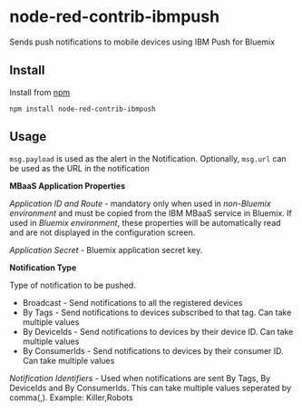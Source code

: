 node-red-contrib-ibmpush
========================
Sends push notifications to mobile devices using IBM Push for Bluemix

Install
-------
Install from [npm](http://npmjs.org)
```
npm install node-red-contrib-ibmpush
```

Usage
-----
	
`msg.payload` is used as the alert in the Notification. Optionally, `msg.url` can be used as the URL in the notification

**MBaaS Application Properties**

*Application ID and Route* - mandatory only when used in *non-Bluemix environment* and must be copied from the IBM MBaaS service in Bluemix. If used in *Bluemix environment*, these properties will be automatically read and are not displayed in the configuration screen.
	 
*Application Secret* - Bluemix application secret key. 

**Notification Type**

Type of notification to be pushed.

- Broadcast - Send notifications to all the registered devices
- By Tags - Send notifications to devices subscribed to that tag. Can take multiple values
- By DeviceIds - Send notifications to devices by their device ID. Can take multiple values
- By ConsumerIds - Send notifications to devices by their consumer ID. Can take multiple values

*Notification Identifiers* - Used when notifications are sent By Tags, By DeviceIds and By ConsumerIds. This can take multiple values seperated by comma(,). Example: Killer,Robots